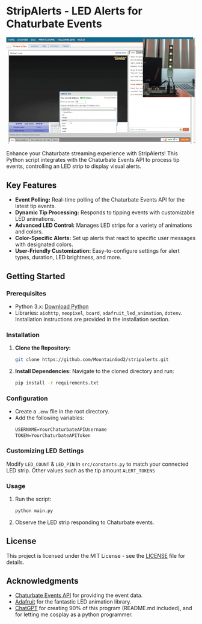 
# StripAlerts - LED Alerts for Chaturbate Events

![StripAlerts](https://raw.githubusercontent.com/MountainGod2/stripalerts/master/static/example.gif)

Enhance your Chaturbate streaming experience with StripAlerts! This Python script integrates with the Chaturbate Events API to process tip events, controlling an LED strip to display visual alerts.

## Key Features

- **Event Polling:** Real-time polling of the Chaturbate Events API for the latest tip events.
- **Dynamic Tip Processing:** Responds to tipping events with customizable LED animations.
- **Advanced LED Control:** Manages LED strips for a variety of animations and colors.
- **Color-Specific Alerts:** Set up alerts that react to specific user messages with designated colors.
- **User-Friendly Customization:** Easy-to-configure settings for alert types, duration, LED brightness, and more.

## Getting Started

### Prerequisites

- Python 3.x: [Download Python](https://www.python.org/downloads/)
- Libraries: `aiohttp`, `neopixel`, `board`, `adafruit_led_animation`, `dotenv`. Installation instructions are provided in the installation section.

### Installation

1. **Clone the Repository:** 
   ```bash
   git clone https://github.com/MountainGod2/stripalerts.git
   ```
2. **Install Dependencies:**
   Navigate to the cloned directory and run:
   ```bash
   pip install -r requirements.txt
   ```

### Configuration

- Create a `.env` file in the root directory.
- Add the following variables:
   ```
   USERNAME=YourChaturbateAPIUsername
   TOKEN=YourChaturbateAPIToken
   ```

### Customizing LED Settings

Modify `LED_COUNT` & `LED_PIN` in `src/constants.py` to match your connected LED strip. Other values such as the tip amount `ALERT_TOKENS`


### Usage

1. Run the script:
   ```bash
   python main.py
   ```
2. Observe the LED strip responding to Chaturbate events.


## License

This project is licensed under the MIT License - see the [LICENSE](LICENSE) file for details.

## Acknowledgments

- [Chaturbate Events API](https://chaturbate.com/) for providing the event data.
- [Adafruit](https://www.adafruit.com/) for the fantastic LED animation library.
- [ChatGPT](https://chat.openai.com/) for creating 90% of this program (README.md included), and for letting me cosplay as a python programmer.
